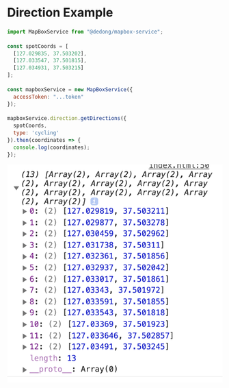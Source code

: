# Direction Example

```js
import MapBoxService from "@dedong/mapbox-service";

const spotCoords = [
  [127.029835, 37.503202],
  [127.033547, 37.501815],
  [127.034931, 37.503215]
];

const mapboxService = new MapBoxService({
  accessToken: "...token"
});

mapboxService.direction.getDirections({
  spotCoords,
  type: 'cycling'
}).then(coordinates => {
  console.log(coordinates);
});
```

![direction example](../assets/direction-example.png)
